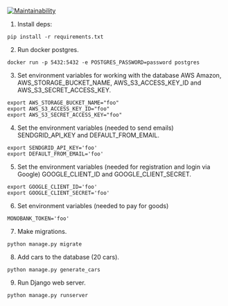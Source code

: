 [![Maintainability](https://api.codeclimate.com/v1/badges/457bef734fe69de9a7e4/maintainability)](https://codeclimate.com/github/Antariys3/car_shop/maintainability)

1. Install deps:
```
pip install -r requirements.txt
```

2. Run docker postgres.
```
docker run -p 5432:5432 -e POSTGRES_PASSWORD=password postgres
```

3. Set environment variables for working with the database AWS Amazon,
AWS_STORAGE_BUCKET_NAME, AWS_S3_ACCESS_KEY_ID and AWS_S3_SECRET_ACCESS_KEY.
```
export AWS_STORAGE_BUCKET_NAME="foo"
export AWS_S3_ACCESS_KEY_ID="foo"
export AWS_S3_SECRET_ACCESS_KEY="foo"
```

4. Set the environment variables (needed to send emails)
SENDGRID_API_KEY and DEFAULT_FROM_EMAIL.
```
export SENDGRID_API_KEY='foo'
export DEFAULT_FROM_EMAIL='foo'
```

5. Set the environment variables (needed for registration and login via Google)
GOOGLE_CLIENT_ID and GOOGLE_CLIENT_SECRET.
```
export GOOGLE_CLIENT_ID='foo'
export GOOGLE_CLIENT_SECRET='foo'
```

6. Set environment variables (needed to pay for goods)
```
MONOBANK_TOKEN='foo'
```
7. Make migrations.
```
python manage.py migrate
```
8. Add cars to the database (20 cars).
```
python manage.py generate_cars
```

9. Run Django web server.
```
python manage.py runserver
```
